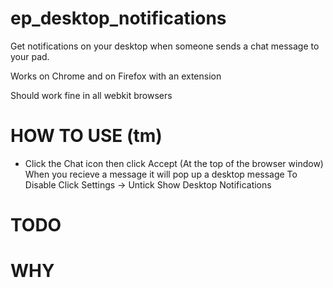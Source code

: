 # ep_desktop_notifications

Get notifications on your desktop when someone sends a chat message to your pad.  

Works on Chrome and on Firefox with an extension

Should work fine in all webkit browsers

# HOW TO USE (tm)
* Click the Chat icon then click Accept (At the top of the browser window)
When you recieve a message it will pop up a desktop message
To Disable Click Settings -> Untick Show Desktop Notifications

# TODO

# WHY
